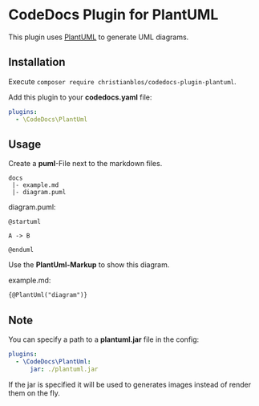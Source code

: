 # CodeDocs Plugin for PlantUML

This plugin uses [PlantUML](http://plantuml.com/) to generate UML diagrams.

## Installation

Execute `composer require christianblos/codedocs-plugin-plantuml`.

Add this plugin to your **codedocs.yaml** file:

```yaml
plugins:
  - \CodeDocs\PlantUml
```

## Usage

Create a **puml**-File next to the markdown files.

```
docs
 |- example.md
 |- diagram.puml
```

diagram.puml:

```
@startuml

A -> B

@enduml
```


Use the **PlantUml-Markup** to show this diagram.

example.md:

```md
{@PlantUml("diagram")}
```

## Note

You can specify a path to a **plantuml.jar** file in the config:

```yaml
plugins:
  - \CodeDocs\PlantUml:
      jar: ./plantuml.jar
```

If the jar is specified it will be used to generates images instead of render them on the fly.
